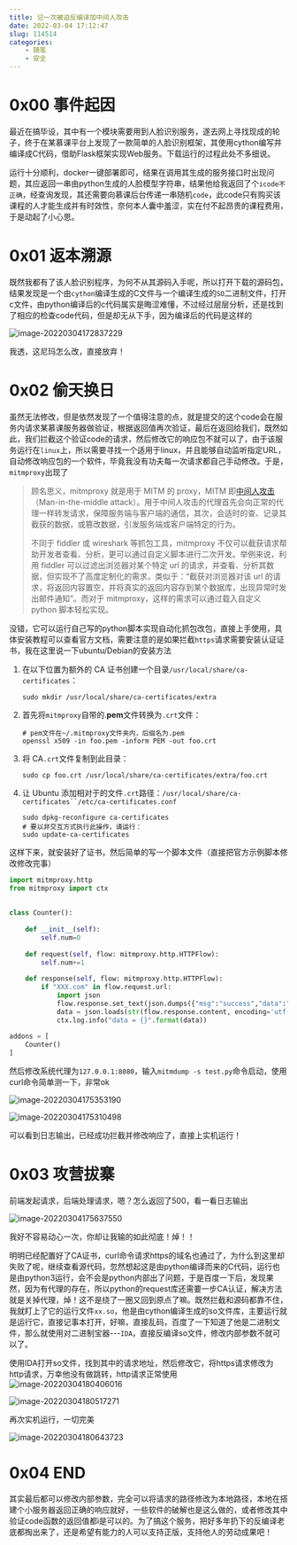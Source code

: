```yaml
---
title: 记一次被迫反编译加中间人攻击
date: 2022-03-04 17:12:47
slug: 114514
categories:
    - 随笔
    - 安全
---
```


# 0x00 事件起因

最近在搞毕设，其中有一个模块需要用到人脸识别服务，遂去网上寻找现成的轮子，终于在某慕课平台上发现了一款简单的人脸识别框架，其使用cython编写并编译成C代码，借助Flask框架实现Web服务。下载运行的过程此处不多细说。

运行十分顺利，docker一键部署即可，结果在调用其生成的服务接口时出现问题，其应返回一串由python生成的人脸模型字符串，结果他给我返回了个`icode不正确`，经查询发现，其还需要向慕课后台传递一串随机`code`，此code只有购买该课程的人才能生成并有时效性，奈何本人囊中羞涩，实在付不起昂贵的课程费用，于是动起了小心思。

# 0x01 返本溯源

既然我都有了该人脸识别程序，为何不从其源码入手呢，所以打开下载的源码包，结果发现是一个由`cython`编译生成的C文件与一个编译生成的`SO`二进制文件，打开c文件，由python编译后的c代码属实是晦涩难懂，不过经过层层分析，还是找到了相应的检查code代码，但是却无从下手，因为编译后的代码是这样的

![image-20220304172837229](https://cdn.jsdelivr.net/gh/mnmnmssd/hexoBlogimg/blog/2020/image-20220304172837229.png)

我透，这尼玛怎么改，直接放弃！

# 0x02 偷天换日

虽然无法修改，但是依然发现了一个值得注意的点，就是提交的这个code会在服务内请求某慕课服务器做验证，根据返回值再次验证，最后在返回给我们，既然如此，我们拦截这个验证code的请求，然后修改它的响应包不就可以了，由于该服务运行在`linux`上，所以需要寻找一个适用于linux，并且能够自动监听指定URL，自动修改响应包的一个软件，毕竟我没有功夫每一次请求都自己手动修改。于是，`mitmproxy`出现了

> 顾名思义，mitmproxy 就是用于 MITM 的 proxy，MITM 即[中间人攻击](https://zh.wikipedia.org/wiki/中间人攻击)（Man-in-the-middle attack）。用于中间人攻击的代理首先会向正常的代理一样转发请求，保障服务端与客户端的通信，其次，会适时的查、记录其截获的数据，或篡改数据，引发服务端或客户端特定的行为。
>
> 不同于 fiddler 或 wireshark 等抓包工具，mitmproxy 不仅可以截获请求帮助开发者查看、分析，更可以通过自定义脚本进行二次开发。举例来说，利用 fiddler 可以过滤出浏览器对某个特定 url 的请求，并查看、分析其数据，但实现不了高度定制化的需求，类似于：“截获对浏览器对该 url 的请求，将返回内容置空，并将真实的返回内容存到某个数据库，出现异常时发出邮件通知”。而对于 mitmproxy，这样的需求可以通过载入自定义 python 脚本轻松实现。

没错，它可以运行自己写的python脚本实现自动化抓包改包，直接上手使用，具体安装教程可以查看官方文档，需要注意的是如果拦截`https`请求需要安装认证证书，我在这里说一下ubuntu/Debian的安装方法

1. 在以下位置为额外的 CA 证书创建一个目录`/usr/local/share/ca-certificates`：

    ```shell
    sudo mkdir /usr/local/share/ca-certificates/extra
    ```

2. 首先将`mitmproxy`自带的.**pem**文件转换为`.crt`文件：

   ```shell
   # pem文件在~/.mitmproxy文件夹内，后缀名为.pem
   openssl x509 -in foo.pem -inform PEM -out foo.crt
   ```

   

3. 将 CA`.crt`文件复制到此目录：

   ```shell
   sudo cp foo.crt /usr/local/share/ca-certificates/extra/foo.crt
   ```

4. 让 Ubuntu 添加相对于的文件`.crt`路径：`/usr/local/share/ca-certificates``/etc/ca-certificates.conf`

    ```shell
    sudo dpkg-reconfigure ca-certificates
    # 要以非交互方式执行此操作，请运行：
    sudo update-ca-certificates
    ```


这样下来，就安装好了证书，然后简单的写一个脚本文件（直接把官方示例脚本修改修改完事）

```python
import mitmproxy.http
from mitmproxy import ctx
 
 
class Counter():
 
    def __init__(self):
        self.num=0
 
    def request(self, flow: mitmproxy.http.HTTPFlow):
        self.num+=1
 
    def response(self, flow: mitmproxy.http.HTTPFlow):
        if "XXX.com" in flow.request.url:
            import json
            flow.response.set_text(json.dumps({"msg":"success","data":"success","code":1000}))
            data = json.loads(str(flow.response.content, encoding='utf-8'))
            ctx.log.info("data = {}".format(data))
 
addons = [
    Counter()
]
```

然后修改系统代理为`127.0.0.1:8080`，输入`mitmdump -s test.py`命令启动，使用curl命令简单测一下，非常ok

![image-20220304175353190](https://cdn.jsdelivr.net/gh/mnmnmssd/hexoBlogimg/blog/2020/image-20220304175353190.png)

![image-20220304175310498](https://cdn.jsdelivr.net/gh/mnmnmssd/hexoBlogimg/blog/2020/image-20220304175310498.png)

可以看到日志输出，已经成功拦截并修改响应了，直接上实机运行！

# 0x03 攻营拔寨

前端发起请求，后端处理请求，嗯？怎么返回了500，看一看日志输出

![image-20220304175637550](https://cdn.jsdelivr.net/gh/mnmnmssd/hexoBlogimg/blog/2020/image-20220304175637550.png)

我好不容易动心一次，你却让我输的如此彻底！焯！！

明明已经配置好了CA证书，curl命令请求https的域名也通过了，为什么到这里却失败了呢，继续查看源代码，忽然想起这是由python编译而来的C代码，运行也是由python3运行，会不会是python内部出了问题，于是百度一下后，发现果然，因为有代理的存在，所以python的request库还需要一步CA认证，解决方法就是关掉代理，焯！这不是绕了一圈又回到原点了嘛。既然拦截和源码都靠不住，我就盯上了它的运行文件`xx.so`，他是由cython编译生成的so文件库，主要运行就是运行它，直接记事本打开，好嘛，直接乱码，百度了一下知道了他是二进制文件，那么就使用对二进制宝器---`IDA`，直接反编译so文件，修改内部参数不就可以了。

使用IDA打开so文件，找到其中的请求地址，然后修改它，将https请求修改为http请求，万幸他没有做跳转，http请求正常使用![image-20220304180406016](https://cdn.jsdelivr.net/gh/mnmnmssd/hexoBlogimg/blog/2020/image-20220304180406016.png)

![image-20220304180517271](https://cdn.jsdelivr.net/gh/mnmnmssd/hexoBlogimg/blog/2020/image-20220304180517271.png)

再次实机运行，一切完美

![image-20220304180643723](https://cdn.jsdelivr.net/gh/mnmnmssd/hexoBlogimg/blog/2020/image-20220304180643723.png)

# 0x04 END

其实最后都可以修改内部参数，完全可以将请求的路径修改为本地路径，本地在搭建个小服务器返回正确的响应就好，一些软件的破解也是这么做的，或者修改其中验证code函数的返回值都i是可以的。为了搞这个服务，把好多年扔下的反编译老底都掏出来了，还是希望有能力的人可以支持正版，支持他人的劳动成果吧！
